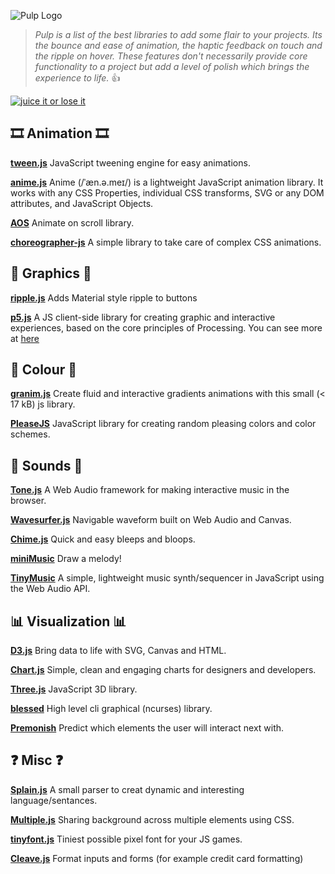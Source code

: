 ![Pulp Logo](./pulp.png)
>_Pulp is a list of the best libraries to add some flair to your projects.
Its the bounce and ease of animation, the haptic feedback on touch and the ripple on hover.
These features don't necessarily provide core functionality to a project 
but add a level of polish which brings the experience to life._
:+1:

[![juice it or lose it](https://img.youtube.com/vi/Fy0aCDmgnxg/0.jpg)](https://www.youtube.com/watch?v=Fy0aCDmgnxg)

## 🎞️ Animation 🎞️

**[tween.js](https://github.com/tweenjs/tween.js/)**
JavaScript tweening engine for easy animations.

**[anime.js](https://github.com/juliangarnier/anime)**
Anime (/ˈæn.ə.meɪ/) is a lightweight JavaScript animation library. It 
works with any CSS Properties, individual CSS transforms, SVG or any DOM 
attributes, and JavaScript Objects.

**[AOS](https://github.com/michalsnik/aos)**
Animate on scroll library.

**[choreographer-js](https://github.com/christinecha/choreographer-js)**
A simple library to take care of complex CSS animations.

## 🎨 Graphics 🎨

**[ripple.js](https://github.com/jakiestfu/Ripple.js)**
Adds Material style ripple to buttons

**[p5.js](https://github.com/processing/p5.js)**
A JS client-side library for creating graphic and interactive experiences, based on the core principles of Processing. You can see more at [here](https://p5js.org)

## 🌈 Colour 🌈

**[granim.js](https://github.com/sarcadass/granim.js)**
Create fluid and interactive gradients animations with this small (< 17 
kB) js library. 

**[PleaseJS](https://github.com/Fooidge/PleaseJS)**
JavaScript library for creating random pleasing colors and color schemes.

## 🎵 Sounds 🎵

**[Tone.js](https://github.com/Tonejs/Tone.js)**
A Web Audio framework for making interactive music in the browser.

**[Wavesurfer.js](https://github.com/katspaugh/wavesurfer.js)** Navigable waveform built on Web Audio and Canvas.

**[Chime.js](https://github.com/mog13/chime)** Quick and easy bleeps and bloops.

**[miniMusic](https://github.com/xem/miniMusic)** Draw a melody!

**[TinyMusic](https://github.com/kevincennis/TinyMusic)** A simple, lightweight music synth/sequencer in JavaScript using the Web Audio API.


## 📊 Visualization 📊

**[D3.js](https://github.com/d3/d3)** Bring data to life with SVG, Canvas and HTML.

**[Chart.js](https://github.com/chartjs)** Simple, clean and engaging charts for designers and developers.

**[Three.js](https://github.com/mrdoob/three.js/)** JavaScript 3D library.

**[blessed](https://github.com/chjj/blessed)** High level cli graphical (ncurses) library.

**[Premonish](https://mathisonian.github.io/premonish/)** Predict which elements the user will interact next with.
## ❓ Misc ❓

**[Splain.js](https://github.com/mog13/Splain)**
A small parser to creat dynamic and interesting language/sentances.

**[Multiple.js](https://github.com/NeXTs/Multiple.js)**
Sharing background across multiple elements using CSS.

**[tinyfont.js](https://github.com/darkwebdev/tinyfont.js)** Tiniest possible pixel font for your JS games.

**[Cleave.js](https://nosir.github.io/cleave.js/)** Format inputs and forms (for example credit card formatting)
